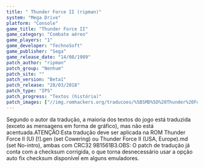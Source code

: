 ```yaml
---
title: " Thunder Force II (ripman)"
system: "Mega Drive"
platform: "Console"
game_title: "Thunder Force II"
game_category: "Combate aéreo"
game_players: "1"
game_developer: "TechnoSoft"
game_publisher: "Sega"
game_release_date: "14/08/1989"
patch_author: "ripman"
patch_group: "Nenhum"
patch_site: ""
patch_version: "Beta1"
patch_release: "28/03/2018"
patch_type: "IPS"
patch_progress: "Textos (história)"
patch_images: ["//img.romhackers.org/traducoes/%5BSMD%5D%20Thunder%20Force%20II%20-%20ripman%20-%201.png","//img.romhackers.org/traducoes/%5BSMD%5D%20Thunder%20Force%20II%20-%20ripman%20-%202.png","//img.romhackers.org/traducoes/%5BSMD%5D%20Thunder%20Force%20II%20-%20ripman%20-%203.png"]
---
```

Segundo o autor da tradução, a maioria dos textos do jogo está traduzida (exceto as mensagens em forma de gráfico), mas não está acentuada.ATENÇÃO:Esta tradução deve ser aplicada na ROM Thunder Force II (U) [!].gen (set Cowering) ou Thunder Force II (USA, Europe).md (set No-intro), ambas com CRC32 9B1561B3.OBS: O patch de tradução já conta com a checksum corrigida, o que torna desnecessário usar a opção auto fix checksum disponível em alguns emuladores.